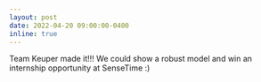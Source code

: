 ```yaml
---
layout: post
date: 2022-04-20 09:00:00-0400
inline: true
---
```


Team Keuper made it!!! We could show a robust model and win an internship opportunity at SenseTime :)

